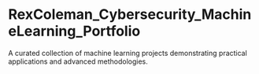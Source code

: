 # RexColeman_Cybersecurity_MachineLearning_Portfolio
A curated collection of machine learning projects demonstrating practical applications and advanced methodologies.

